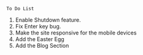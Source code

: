 `To Do List`

1. Enable Shutdown feature.
2. Fix Enter key bug.
3. Make the site responsive for the mobile devices
4. Add the Easter Egg
5. Add the Blog Section
